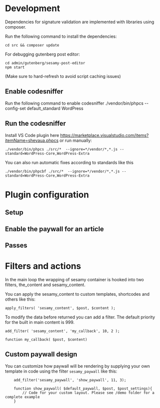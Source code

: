 # Development

Dependencies for signature validation are implemented with libraries using composer. 

Run the following command to install the dependencies:

    cd src && composer update


For debugging gutenberg post editor:

    cd admin/gutenberg/sesamy-post-editor
    npm start

(Make sure to hard-refresh to avoid script caching issues)

## Enable codesniffer

Run the following command to enable codesniffer
    ./vendor/bin/phpcs --config-set default_standard WordPress


## Run the codesniffer

Install VS Code plugin here https://marketplace.visualstudio.com/items?itemName=shevaua.phpcs or run manually:

    ./vendor/bin/phpcs ./src/*  --ignore=*/vendor/*,*.js --standard=WordPress-Core,WordPress-Extra

You can also run automatic fixes according to standards like this

    ./vendor/bin/phpcbf ./src/*  --ignore=*/vendor/*,*.js --standard=WordPress-Core,WordPress-Extra

# Plugin configuration

## Setup


## Enable the paywall for an article

## Passes


# Filters and actions

In the main loop the wrapping of sesamy container is hooked into two filters, the_content and sesamy_content.

You can apply the sesamy_content to custom templates, shortcodes and others like this:

    apply_filters( 'sesamy_content', $post, $content );

To modify the data before returned you can add a filter. The default priority for the built in main content is 999.

    add_filter( 'sesamy_content', 'my_callback', 10, 2 );

    function my_callback( $post, $content)


## Custom paywall design

You can customize how paywall will be rendering by supplying your own template in code using the filter `sesamy_paywall` like this:

        add_filter('sesamy_paywall', 'show_paywall', 11, 3);

        function show_paywall( $default_paywall, $post, $post_settings){
            // Code for your custom layout. Please see /demo folder for a complete example
        }
